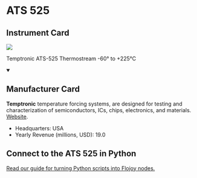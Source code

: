 
# ATS 525

## Instrument Card

<img src="https://v5.airtableusercontent.com/v1/19/19/1691539200000/MY2OSf4dttVvTJ2LpTZXVQ/AWZYgxEOw9mu86c85qENN8N07WFAqt_rJ_ZTMD6PvcxXnOhLiRoqz7FasiI-SBufkB69gX5eVcPeyu2uMCF9gTy2Uk0yJoreIPX4WOjzlWU/vYBRrZpMfSmUfeYZNKq1uHpO_kS31i35HrzILWA6Tx4"/>
<p>Temptronic ATS-525 Thermostream -60° to +225°C</p>

<details open>
<summary><h2>Manufacturer Card</h2></summary>

**Temptronic** temperature forcing systems, are designed for testing and characterization of semiconductors, ICs, chips, electronics, and materials. <a href="https://www.intestthermal.com/temptronic">Website</a>.

<ul>
  <li>Headquarters: USA</li>
  <li>Yearly Revenue (millions, USD): 19.0</li>
</ul>
</details>

## Connect to the ATS 525 in Python

[Read our guide for turning Python scripts into Flojoy nodes.](https://docs.flojoy.ai/custom-nodes/creating-custom-node/)


